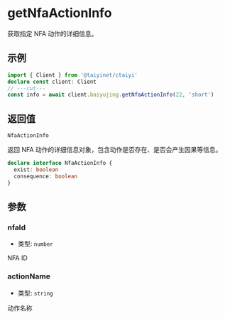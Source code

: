 # getNfaActionInfo

获取指定 NFA 动作的详细信息。

## 示例

```ts twoslash
import { Client } from '@taiyinet/ctaiyi'
declare const client: Client
// ---cut---
const info = await client.baiyujing.getNfaActionInfo(22, 'short')
```

## 返回值

`NfaActionInfo`

返回 NFA 动作的详细信息对象，包含动作是否存在、是否会产生因果等信息。

```ts twoslash
declare interface NfaActionInfo {
  exist: boolean
  consequence: boolean
}
```

## 参数

### nfaId

- 类型: `number`

NFA ID

### actionName

- 类型: `string`

动作名称

